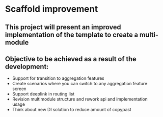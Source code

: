 # Scaffold improvement

## This project will present an improved implementation of the template to create a multi-module  

## Objective to be achieved as a result of the development:  

- Support for transition to aggregation features  
- Create scenarios where you can switch to any aggregation feature screen  
- Support deeplink in routing list
- Revision multimodule structure and rework api and implementation usage  
- Think about new DI solution to reduce amount of copypast